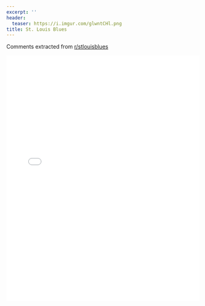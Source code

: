 ```yaml
---
excerpt: ''
header:
  teaser: https://i.imgur.com/glwntCHl.png
title: St. Louis Blues
---
```


Comments extracted from [r/stlouisblues](https://reddit.com/r/stlouisblues)
<iframe id="igraph" scrolling="no" style="border:none;" seamless="seamless" src="/plots/NHL/STL.html" height="640" width="100%"></iframe>